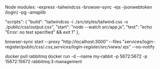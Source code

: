 Node modules:
-express
-tailwindcss
-browser-sync
-ejs
-jsonwebtoken (login)
-pg
-amqplib

"scripts": {
    "build": "tailwindcss -i ./src/styles/tailwind.css -o ./public/css/output.css",
    "start": "node --watch src/app.js",
    "test": "echo \"Error: no test specified\" && exit 1"
  },

browser-sync start --proxy "http://localhost:3000" --files "services/login-register/public/css/*.css,services/login-register/src/views/*.ejs" --no-notify

docker pull rabbitmq
   docker run -d --name my-rabbit -p 5672:5672 -p 15672:15672 rabbitmq:3-management